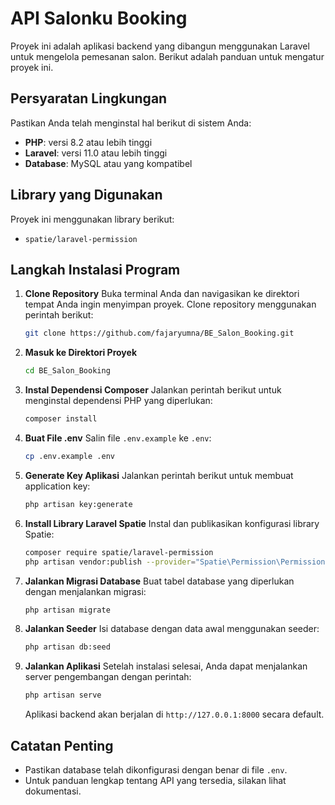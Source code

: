 # API Salonku Booking

Proyek ini adalah aplikasi backend yang dibangun menggunakan Laravel untuk mengelola pemesanan salon. Berikut adalah panduan untuk mengatur proyek ini.

## Persyaratan Lingkungan

Pastikan Anda telah menginstal hal berikut di sistem Anda:
- **PHP**: versi 8.2 atau lebih tinggi
- **Laravel**: versi 11.0 atau lebih tinggi
- **Database**: MySQL atau yang kompatibel

## Library yang Digunakan

Proyek ini menggunakan library berikut:
- `spatie/laravel-permission`

## Langkah Instalasi Program

1. **Clone Repository**
   Buka terminal Anda dan navigasikan ke direktori tempat Anda ingin menyimpan proyek. Clone repository menggunakan perintah berikut:
   ```bash
   git clone https://github.com/fajaryumna/BE_Salon_Booking.git
   ```

2. **Masuk ke Direktori Proyek**
   ```bash
   cd BE_Salon_Booking
   ```

3. **Instal Dependensi Composer**
   Jalankan perintah berikut untuk menginstal dependensi PHP yang diperlukan:
   ```bash
   composer install
   ```

4. **Buat File .env**
   Salin file `.env.example` ke `.env`:
   ```bash
   cp .env.example .env
   ```

5. **Generate Key Aplikasi**
   Jalankan perintah berikut untuk membuat application key:
   ```bash
   php artisan key:generate
   ```

6. **Install Library Laravel Spatie**
   Instal dan publikasikan konfigurasi library Spatie:
   ```bash
   composer require spatie/laravel-permission
   php artisan vendor:publish --provider="Spatie\Permission\PermissionServiceProvider"
   ```

7. **Jalankan Migrasi Database**
   Buat tabel database yang diperlukan dengan menjalankan migrasi:
   ```bash
   php artisan migrate
   ```

8. **Jalankan Seeder**
   Isi database dengan data awal menggunakan seeder:
   ```bash
   php artisan db:seed
   ```

9. **Jalankan Aplikasi**
   Setelah instalasi selesai, Anda dapat menjalankan server pengembangan dengan perintah:
   ```bash
   php artisan serve
   ```
   Aplikasi backend akan berjalan di `http://127.0.0.1:8000` secara default.

## Catatan Penting

- Pastikan database telah dikonfigurasi dengan benar di file `.env`.
- Untuk panduan lengkap tentang API yang tersedia, silakan lihat dokumentasi. 
